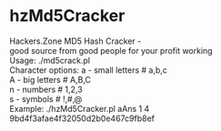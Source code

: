 # hzMd5Cracker
Hackers.Zone MD5 Hash Cracker -                        				    						                                                 
good source from good people for your profit working                                                                                            
Usage: ./md5crack.pl <setChar> <minChar> <maxChar> <hashMD5>           
Character options: a - small letters # a,b,c                              
                  A - big letters   # A,B,C                              
                  n - numbers       # 1,2,3                              
                  s - symbols       # !,#,@                              
Example: ./hzMd5Cracker.pl aAns 1 4 9bd4f3afae4f32050d2b0e467c9fb8ef
